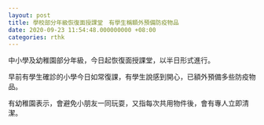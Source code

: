 ```yaml
---
layout: post
title: 學校部分年級恢復面授課堂　有學生稱額外預備防疫物品
date: 2020-09-23 11:54:48.000000000 +08:00
categories: rthk
---
```


中小學及幼稚園部分年級，今日起恢復面授課堂，以半日形式進行。

早前有學生確診的小學今日如常復課，有學生說感到開心，已額外預備多些防疫物品。

有幼稚園表示，會避免小朋友一同玩耍，又指每次共用物件後，會有專人立即清潔。
